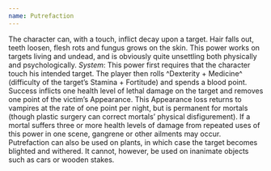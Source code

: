 ```yaml
---
name: Putrefaction
---
```


The character can, with a touch, inflict decay upon a target. Hair falls out, teeth loosen, flesh rots and fungus grows on the skin. This power works on targets living and undead, and is obviously quite unsettling both physically and psychologically.
_System_: This power first requires that the character touch his intended target. The player then rolls ^Dexterity + Medicine^ (difficulty of the target’s Stamina + Fortitude) and spends a blood point. Success inflicts one health level of lethal damage on the target and removes one point of the victim’s Appearance. This Appearance loss returns to vampires at the rate of one point per night, but is permanent for mortals (though plastic surgery can correct mortals’ physical disfigurement). If a mortal suffers three or more health levels of damage from repeated uses of this power in one scene, gangrene or other ailments may occur. Putrefaction can also be used on plants, in which case the target becomes blighted and withered. It cannot, however, be used on inanimate objects such as cars or wooden stakes.